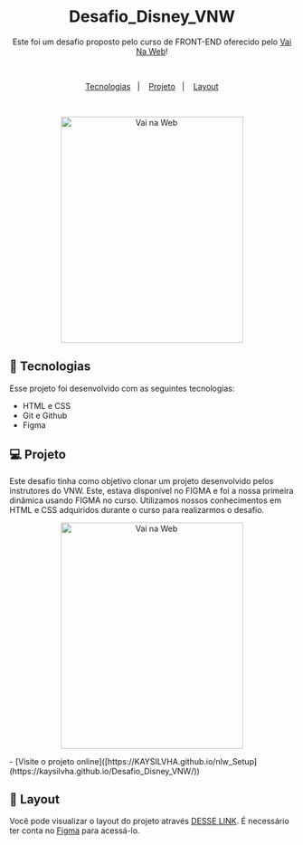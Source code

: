 <h1 align="center"> Desafio_Disney_VNW </h1>

<p align="center">
Este foi um desafio proposto pelo curso de FRONT-END oferecido pelo <a href="https://vainaweb.com.br/">Vai Na Web</a>!
</p>
<br>
<p align="center">
  <a href="#-tecnologias">Tecnologias</a>&nbsp;&nbsp;&nbsp;|&nbsp;&nbsp;&nbsp;
  <a href="#-projeto">Projeto</a>&nbsp;&nbsp;&nbsp;|&nbsp;&nbsp;&nbsp;
  <a href="#-layout">Layout</a>
</p>
<br>
<p align="center">
  <img alt="Vai na Web" src="https://pbs.twimg.com/profile_images/1110161791043145728/XmGdTkJR_400x400.png" width="80%" height= "400px">
</p>

## 🚀 Tecnologias

Esse projeto foi desenvolvido com as seguintes tecnologias:

- HTML e CSS
- Git e Github
- Figma

## 💻 Projeto
Este desafio tinha como objetivo clonar um projeto desenvolvido pelos instrutores do VNW. Este, estava disponível no FIGMA e foi a nossa primeira dinâmica usando FIGMA no curso. 
Utilizamos nossos conhecimentos em HTML e CSS adquiridos durante o curso para realizarmos o desafio.
<br>
<p align="center">
  <img alt="Vai na Web" src="https://pbs.twimg.com/profile_images/1110161791043145728/XmGdTkJR_400x400.png" width="80%" height= "400px">
</p>
- [Visite o projeto online]([https://KAYSILVHA.github.io/nlw_Setup](https://kaysilvha.github.io/Desafio_Disney_VNW/))

## 🔖 Layout

Você pode visualizar o layout do projeto através [DESSE LINK](https://www.figma.com/file/xfz72ArMARKGUGeog126Ki/Desafio-2?type=design&node-id=0-1&t=SCsw9evQGwJnZ3PP-0). É necessário ter conta no [Figma](https://figma.com) para acessá-lo.
